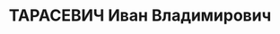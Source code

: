 ---
title: ТАРАСЕВИЧ Иван Владимирович
description: '1896 року народження, с. Очкіне Чернігівської області, українець, освіта
  середня, безпартійний. Конструктор цементного заводу. Проживав: сел. Амвросіївка
  Донецької області, вул. Будьонного, буд. №5.

  Заарештований 7 вересня 1937 року. Виїзною сесією військової колегії Верховного
  Суду у м. Сталіно (м. Донецьк) 2 грудня 1937 року засуджений до розстрілу з конфіскацією
  майна. Вирок приведений до виконання 3 грудня 1937 року у м. Сталіно (м. Донецьк).

  Реабілітований у 1958 році.'
---